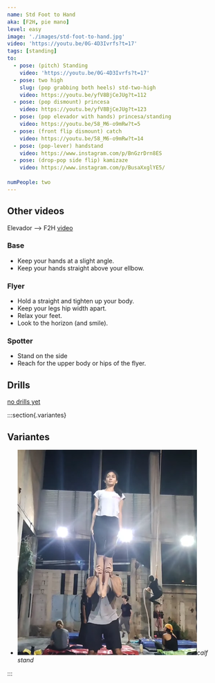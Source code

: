 ```yaml
---
name: Std Foot to Hand
aka: [F2H, pie mano]
level: easy
image: './images/std-foot-to-hand.jpg'
video: 'https://youtu.be/0G-4D3Ivrfs?t=17'
tags: [standing]
to:
  - pose: (pitch) Standing
    video: 'https://youtu.be/0G-4D3Ivrfs?t=17'
  - pose: two high
    slug: (pop grabbing both heels) std-two-high
    video: https://youtu.be/yfV8BjCeJUg?t=112
  - pose: (pop dismount) princesa
    video: https://youtu.be/yfV8BjCeJUg?t=123
  - pose: (pop elevador with hands) princesa/standing
    video: https://youtu.be/58_M6-o9mRw?t=5
  - pose: (front flip dismount) catch
    video: https://youtu.be/58_M6-o9mRw?t=14
  - pose: (pop-lever) handstand
    video: https://www.instagram.com/p/BnGzrDrn8ES
  - pose: (drop-pop side flip) kamizaze
    video: https://www.instagram.com/p/BusaXxglYE5/

numPeople: two
---
```


## Other videos

Elevador --> F2H [video](https://www.instagram.com/p/BzJrlB9nPJn/)

### Base 

- Keep your hands at a slight angle.
- Keep your hands straight above your ellbow.

### Flyer 

- Hold a straight and tighten up your body.
- Keep your legs hip width apart.
- Relax your feet.
- Look to the horizon (and smile).

### Spotter 

- Stand on the side
- Reach for the upper body or hips of the flyer.

## Drills

[no drills yet]()

:::section{.variantes}

## Variantes

<!-- - [![alt-name](./images/thumbnail.png)](https://youtu.be/68fdEP5tacY?t=5)_trick name_ -->

- [![calf stand](./images/std-calf-standing.png)](https://youtu.be/68fdEP5tacY?t=5)_calf stand_

:::
